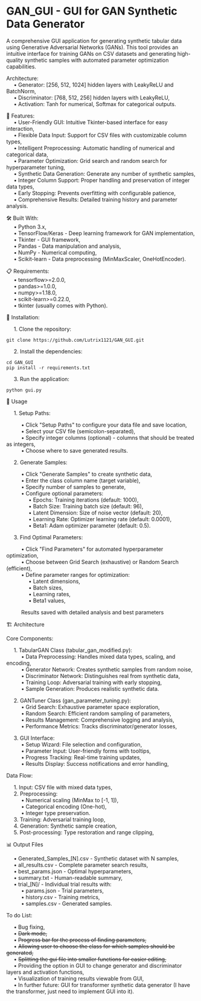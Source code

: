 # GAN_GUI - GUI for GAN Synthetic Data Generator
A comprehensive GUI application for generating synthetic tabular data using Generative Adversarial Networks (GANs). This tool provides an intuitive interface for training GANs on CSV datasets and generating high-quality synthetic samples with automated parameter optimization capabilities.

Architecture:  
&nbsp;&nbsp;&nbsp;&nbsp;&nbsp;• Generator: [256, 512, 1024] hidden layers with LeakyReLU and BatchNorm,  
&nbsp;&nbsp;&nbsp;&nbsp;&nbsp;• Discriminator: [768, 512, 256] hidden layers with LeakyReLU,  
&nbsp;&nbsp;&nbsp;&nbsp;&nbsp;• Activation: Tanh for numerical, Softmax for categorical outputs.  

🚀 Features:  
	&nbsp;&nbsp;&nbsp;&nbsp;&nbsp;• User-Friendly GUI: Intuitive Tkinter-based interface for easy interaction,  
	&nbsp;&nbsp;&nbsp;&nbsp;&nbsp;• Flexible Data Input: Support for CSV files with customizable column types,  
	&nbsp;&nbsp;&nbsp;&nbsp;&nbsp;• Intelligent Preprocessing: Automatic handling of numerical and categorical data,  
	&nbsp;&nbsp;&nbsp;&nbsp;&nbsp;• Parameter Optimization: Grid search and random search for hyperparameter tuning,  
	&nbsp;&nbsp;&nbsp;&nbsp;&nbsp;• Synthetic Data Generation: Generate any number of synthetic samples,  
	&nbsp;&nbsp;&nbsp;&nbsp;&nbsp;• Integer Column Support: Proper handling and preservation of integer data types,  
	&nbsp;&nbsp;&nbsp;&nbsp;&nbsp;• Early Stopping: Prevents overfitting with configurable patience,  
	&nbsp;&nbsp;&nbsp;&nbsp;&nbsp;• Comprehensive Results: Detailed training history and parameter analysis.

🛠️ Built With:  
	&nbsp;&nbsp;&nbsp;&nbsp;&nbsp;• Python 3.x,  
	&nbsp;&nbsp;&nbsp;&nbsp;&nbsp;• TensorFlow/Keras - Deep learning framework for GAN implementation,  
	&nbsp;&nbsp;&nbsp;&nbsp;&nbsp;• Tkinter - GUI framework,  
	&nbsp;&nbsp;&nbsp;&nbsp;&nbsp;• Pandas - Data manipulation and analysis,  
	&nbsp;&nbsp;&nbsp;&nbsp;&nbsp;• NumPy - Numerical computing,  
	&nbsp;&nbsp;&nbsp;&nbsp;&nbsp;• Scikit-learn - Data preprocessing (MinMaxScaler, OneHotEncoder).
 
📋 Requirements:  
	&nbsp;&nbsp;&nbsp;&nbsp;&nbsp;• tensorflow>=2.0.0,  
	&nbsp;&nbsp;&nbsp;&nbsp;&nbsp;• pandas>=1.0.0,  
	&nbsp;&nbsp;&nbsp;&nbsp;&nbsp;• numpy>=1.18.0,  
	&nbsp;&nbsp;&nbsp;&nbsp;&nbsp;• scikit-learn>=0.22.0,  
	&nbsp;&nbsp;&nbsp;&nbsp;&nbsp;• tkinter (usually comes with Python).

 🚀 Installation:  
 
 &nbsp;&nbsp;&nbsp;&nbsp;&nbsp;1. Clone the repository:  
  
	git clone https://github.com/Lutrix1121/GAN_GUI.git

   &nbsp;&nbsp;&nbsp;&nbsp;&nbsp;2. Install the dependencies:  

	cd GAN_GUI  
	pip install -r requirements.txt

   &nbsp;&nbsp;&nbsp;&nbsp;&nbsp;3. Run the application:  

	python gui.py

📖 Usage  

&nbsp;&nbsp;&nbsp;&nbsp;&nbsp;1. Setup Paths:   
 
&nbsp;&nbsp;&nbsp;&nbsp;&nbsp;&nbsp;&nbsp;&nbsp;&nbsp;&nbsp;• Click "Setup Paths" to configure your data file and save location,   
&nbsp;&nbsp;&nbsp;&nbsp;&nbsp;&nbsp;&nbsp;&nbsp;&nbsp;&nbsp;• Select your CSV file (semicolon-separated),   
&nbsp;&nbsp;&nbsp;&nbsp;&nbsp;&nbsp;&nbsp;&nbsp;&nbsp;&nbsp;• Specify integer columns (optional) - columns that should be treated as integers,  
&nbsp;&nbsp;&nbsp;&nbsp;&nbsp;&nbsp;&nbsp;&nbsp;&nbsp;&nbsp;• Choose where to save generated results.  
	
&nbsp;&nbsp;&nbsp;&nbsp;&nbsp;2. Generate Samples:  

&nbsp;&nbsp;&nbsp;&nbsp;&nbsp;&nbsp;&nbsp;&nbsp;&nbsp;&nbsp;• Click "Generate Samples" to create synthetic data,  
&nbsp;&nbsp;&nbsp;&nbsp;&nbsp;&nbsp;&nbsp;&nbsp;&nbsp;&nbsp;• Enter the class column name (target variable),  
&nbsp;&nbsp;&nbsp;&nbsp;&nbsp;&nbsp;&nbsp;&nbsp;&nbsp;&nbsp;• Specify number of samples to generate,  
&nbsp;&nbsp;&nbsp;&nbsp;&nbsp;&nbsp;&nbsp;&nbsp;&nbsp;&nbsp;• Configure optional parameters:  
&nbsp;&nbsp;&nbsp;&nbsp;&nbsp;&nbsp;&nbsp;&nbsp;&nbsp;&nbsp;&nbsp;&nbsp;&nbsp;&nbsp;&nbsp;• Epochs: Training iterations (default: 1000),  
&nbsp;&nbsp;&nbsp;&nbsp;&nbsp;&nbsp;&nbsp;&nbsp;&nbsp;&nbsp;&nbsp;&nbsp;&nbsp;&nbsp;&nbsp;• Batch Size: Training batch size (default: 96),  
&nbsp;&nbsp;&nbsp;&nbsp;&nbsp;&nbsp;&nbsp;&nbsp;&nbsp;&nbsp;&nbsp;&nbsp;&nbsp;&nbsp;&nbsp;• Latent Dimension: Size of noise vector (default: 20),  
&nbsp;&nbsp;&nbsp;&nbsp;&nbsp;&nbsp;&nbsp;&nbsp;&nbsp;&nbsp;&nbsp;&nbsp;&nbsp;&nbsp;&nbsp;• Learning Rate: Optimizer learning rate (default: 0.0001),  
&nbsp;&nbsp;&nbsp;&nbsp;&nbsp;&nbsp;&nbsp;&nbsp;&nbsp;&nbsp;&nbsp;&nbsp;&nbsp;&nbsp;&nbsp;• Beta1: Adam optimizer parameter (default: 0.5).  
 
&nbsp;&nbsp;&nbsp;&nbsp;&nbsp;3. Find Optimal Parameters:  

&nbsp;&nbsp;&nbsp;&nbsp;&nbsp;&nbsp;&nbsp;&nbsp;&nbsp;&nbsp;• Click "Find Parameters" for automated hyperparameter optimization,  
&nbsp;&nbsp;&nbsp;&nbsp;&nbsp;&nbsp;&nbsp;&nbsp;&nbsp;&nbsp;• Choose between Grid Search (exhaustive) or Random Search (efficient),  
&nbsp;&nbsp;&nbsp;&nbsp;&nbsp;&nbsp;&nbsp;&nbsp;&nbsp;&nbsp;• Define parameter ranges for optimization:  
&nbsp;&nbsp;&nbsp;&nbsp;&nbsp;&nbsp;&nbsp;&nbsp;&nbsp;&nbsp;&nbsp;&nbsp;&nbsp;&nbsp;&nbsp;• Latent dimensions,  
&nbsp;&nbsp;&nbsp;&nbsp;&nbsp;&nbsp;&nbsp;&nbsp;&nbsp;&nbsp;&nbsp;&nbsp;&nbsp;&nbsp;&nbsp;• Batch sizes,  
&nbsp;&nbsp;&nbsp;&nbsp;&nbsp;&nbsp;&nbsp;&nbsp;&nbsp;&nbsp;&nbsp;&nbsp;&nbsp;&nbsp;&nbsp;• Learning rates,  
&nbsp;&nbsp;&nbsp;&nbsp;&nbsp;&nbsp;&nbsp;&nbsp;&nbsp;&nbsp;&nbsp;&nbsp;&nbsp;&nbsp;&nbsp;• Beta1 values,  
 
&nbsp;&nbsp;&nbsp;&nbsp;&nbsp;&nbsp;&nbsp;&nbsp;&nbsp;&nbsp;Results saved with detailed analysis and best parameters  
 
🏗️ Architecture  

Core Components:  

&nbsp;&nbsp;&nbsp;&nbsp;&nbsp;1. TabularGAN Class (tabular_gan_modified.py):  
&nbsp;&nbsp;&nbsp;&nbsp;&nbsp;&nbsp;&nbsp;&nbsp;&nbsp;&nbsp;• Data Preprocessing: Handles mixed data types, scaling, and encoding,  
&nbsp;&nbsp;&nbsp;&nbsp;&nbsp;&nbsp;&nbsp;&nbsp;&nbsp;&nbsp;• Generator Network: Creates synthetic samples from random noise,  
&nbsp;&nbsp;&nbsp;&nbsp;&nbsp;&nbsp;&nbsp;&nbsp;&nbsp;&nbsp;• Discriminator Network: Distinguishes real from synthetic data,  
&nbsp;&nbsp;&nbsp;&nbsp;&nbsp;&nbsp;&nbsp;&nbsp;&nbsp;&nbsp;• Training Loop: Adversarial training with early stopping,  
&nbsp;&nbsp;&nbsp;&nbsp;&nbsp;&nbsp;&nbsp;&nbsp;&nbsp;&nbsp;• Sample Generation: Produces realistic synthetic data.  

&nbsp;&nbsp;&nbsp;&nbsp;&nbsp;2. GANTuner Class (gan_parameter_tuning.py):  
&nbsp;&nbsp;&nbsp;&nbsp;&nbsp;&nbsp;&nbsp;&nbsp;&nbsp;&nbsp;• Grid Search: Exhaustive parameter space exploration,  
&nbsp;&nbsp;&nbsp;&nbsp;&nbsp;&nbsp;&nbsp;&nbsp;&nbsp;&nbsp;• Random Search: Efficient random sampling of parameters,  
&nbsp;&nbsp;&nbsp;&nbsp;&nbsp;&nbsp;&nbsp;&nbsp;&nbsp;&nbsp;• Results Management: Comprehensive logging and analysis,  
&nbsp;&nbsp;&nbsp;&nbsp;&nbsp;&nbsp;&nbsp;&nbsp;&nbsp;&nbsp;• Performance Metrics: Tracks discriminator/generator losses,  

&nbsp;&nbsp;&nbsp;&nbsp;&nbsp;3. GUI Interface:  
&nbsp;&nbsp;&nbsp;&nbsp;&nbsp;&nbsp;&nbsp;&nbsp;&nbsp;&nbsp;• Setup Wizard: File selection and configuration,  
&nbsp;&nbsp;&nbsp;&nbsp;&nbsp;&nbsp;&nbsp;&nbsp;&nbsp;&nbsp;• Parameter Input: User-friendly forms with tooltips,  
&nbsp;&nbsp;&nbsp;&nbsp;&nbsp;&nbsp;&nbsp;&nbsp;&nbsp;&nbsp;• Progress Tracking: Real-time training updates,  
&nbsp;&nbsp;&nbsp;&nbsp;&nbsp;&nbsp;&nbsp;&nbsp;&nbsp;&nbsp;• Results Display: Success notifications and error handling,  

Data Flow: 

&nbsp;&nbsp;&nbsp;&nbsp;&nbsp;1. Input: CSV file with mixed data types,  
&nbsp;&nbsp;&nbsp;&nbsp;&nbsp;2. Preprocessing:  
&nbsp;&nbsp;&nbsp;&nbsp;&nbsp;&nbsp;&nbsp;&nbsp;&nbsp;&nbsp;• Numerical scaling (MinMax to [-1, 1]),  
&nbsp;&nbsp;&nbsp;&nbsp;&nbsp;&nbsp;&nbsp;&nbsp;&nbsp;&nbsp;• Categorical encoding (One-hot),  
&nbsp;&nbsp;&nbsp;&nbsp;&nbsp;&nbsp;&nbsp;&nbsp;&nbsp;&nbsp;• Integer type preservation.    
&nbsp;&nbsp;&nbsp;&nbsp;&nbsp;3. Training: Adversarial training loop,  
&nbsp;&nbsp;&nbsp;&nbsp;&nbsp;4. Generation: Synthetic sample creation,  
&nbsp;&nbsp;&nbsp;&nbsp;&nbsp;5. Post-processing: Type restoration and range clipping,  

📊 Output Files  

&nbsp;&nbsp;&nbsp;&nbsp;&nbsp;• Generated_Samples_[N].csv - Synthetic dataset with N samples,  
&nbsp;&nbsp;&nbsp;&nbsp;&nbsp;• all_results.csv - Complete parameter search results,  
&nbsp;&nbsp;&nbsp;&nbsp;&nbsp;• best_params.json - Optimal hyperparameters,  
&nbsp;&nbsp;&nbsp;&nbsp;&nbsp;• summary.txt - Human-readable summary,  
&nbsp;&nbsp;&nbsp;&nbsp;&nbsp;• trial_[N]/ - Individual trial results with:  
&nbsp;&nbsp;&nbsp;&nbsp;&nbsp;&nbsp;&nbsp;&nbsp;&nbsp;&nbsp;• params.json - Trial parameters,  
&nbsp;&nbsp;&nbsp;&nbsp;&nbsp;&nbsp;&nbsp;&nbsp;&nbsp;&nbsp;• history.csv - Training metrics,  
&nbsp;&nbsp;&nbsp;&nbsp;&nbsp;&nbsp;&nbsp;&nbsp;&nbsp;&nbsp;• samples.csv - Generated samples.  

To do List:  

&nbsp;&nbsp;&nbsp;&nbsp;&nbsp;• Bug fixing,  
&nbsp;&nbsp;&nbsp;&nbsp;&nbsp;• ~~Dark mode,~~  
&nbsp;&nbsp;&nbsp;&nbsp;&nbsp;• ~~Progress bar for the process of finding parameters,~~  
&nbsp;&nbsp;&nbsp;&nbsp;&nbsp;• ~~Allowing user to choose the class for which samples should be generated,~~  
&nbsp;&nbsp;&nbsp;&nbsp;&nbsp;• ~~Splitting the gui file into smaller functions for easier editing,~~  
&nbsp;&nbsp;&nbsp;&nbsp;&nbsp;• Providing the option in GUI to change generator and discriminator layers and activation functions,  
&nbsp;&nbsp;&nbsp;&nbsp;&nbsp;• Visualization of training results viewable from GUI,  
&nbsp;&nbsp;&nbsp;&nbsp;&nbsp;• In further future: GUI for transformer synthetic data generator (I have the transformer, just need to implement GUI into it).  
